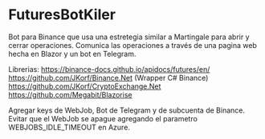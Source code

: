 # FuturesBotKiler

Bot para Binance que usa una estretegia similar a Martingale para abrir y cerrar operaciones. Comunica las operaciones a través de una pagina web hecha en Blazor y un bot en Telegram.

Librerias:
https://binance-docs.github.io/apidocs/futures/en/
https://github.com/JKorf/Binance.Net (Wrapper C# Binance)
https://github.com/JKorf/CryptoExchange.Net
https://github.com/Megabit/Blazorise

Agregar keys de WebJob, Bot de Telegram y de subcuenta de Binance.
Evitar que el WebJob se apague agregando el parametro WEBJOBS_IDLE_TIMEOUT en Azure.
